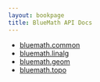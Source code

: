 ```yaml
---
layout: bookpage
title: BlueMath API Docs
---
```


* [bluemath.common](/bm/common/docs/index.html)
* [bluemath.linalg](/bm/linalg/docs/index.html)
* [bluemath.geom](/bm/geom/docs/index.html)
* [bluemath.topo](/bm/topo/docs/index.html)
